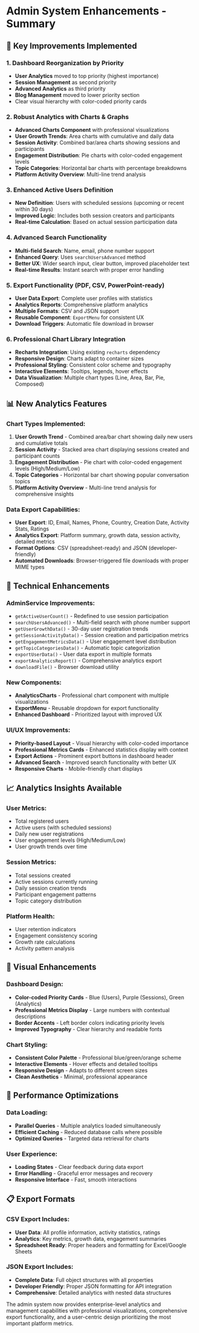 # Admin System Enhancements - Summary

## 🎯 **Key Improvements Implemented**

### **1. Dashboard Reorganization by Priority**
- **User Analytics** moved to top priority (highest importance)
- **Session Management** as second priority
- **Advanced Analytics** as third priority  
- **Blog Management** moved to lower priority section
- Clear visual hierarchy with color-coded priority cards

### **2. Robust Analytics with Charts & Graphs**
- **Advanced Charts Component** with professional visualizations
- **User Growth Trends**: Area charts with cumulative and daily data
- **Session Activity**: Combined bar/area charts showing sessions and participants
- **Engagement Distribution**: Pie charts with color-coded engagement levels
- **Topic Categories**: Horizontal bar charts with percentage breakdowns
- **Platform Activity Overview**: Multi-line trend analysis

### **3. Enhanced Active Users Definition**
- **New Definition**: Users with scheduled sessions (upcoming or recent within 30 days)
- **Improved Logic**: Includes both session creators and participants
- **Real-time Calculation**: Based on actual session participation data

### **4. Advanced Search Functionality**
- **Multi-field Search**: Name, email, phone number support
- **Enhanced Query**: Uses `searchUsersAdvanced` method
- **Better UX**: Wider search input, clear button, improved placeholder text
- **Real-time Results**: Instant search with proper error handling

### **5. Export Functionality (PDF, CSV, PowerPoint-ready)**
- **User Data Export**: Complete user profiles with statistics
- **Analytics Reports**: Comprehensive platform analytics
- **Multiple Formats**: CSV and JSON support
- **Reusable Component**: `ExportMenu` for consistent UX
- **Download Triggers**: Automatic file download in browser

### **6. Professional Chart Library Integration**
- **Recharts Integration**: Using existing `recharts` dependency
- **Responsive Design**: Charts adapt to container sizes
- **Professional Styling**: Consistent color scheme and typography
- **Interactive Elements**: Tooltips, legends, hover effects
- **Data Visualization**: Multiple chart types (Line, Area, Bar, Pie, Composed)

## 📊 **New Analytics Features**

### **Chart Types Implemented:**
1. **User Growth Trend** - Combined area/bar chart showing daily new users and cumulative totals
2. **Session Activity** - Stacked area chart displaying sessions created and participant counts
3. **Engagement Distribution** - Pie chart with color-coded engagement levels (High/Medium/Low)
4. **Topic Categories** - Horizontal bar chart showing popular conversation topics
5. **Platform Activity Overview** - Multi-line trend analysis for comprehensive insights

### **Data Export Capabilities:**
- **User Export**: ID, Email, Names, Phone, Country, Creation Date, Activity Stats, Ratings
- **Analytics Export**: Platform summary, growth data, session activity, detailed metrics
- **Format Options**: CSV (spreadsheet-ready) and JSON (developer-friendly)
- **Automated Downloads**: Browser-triggered file downloads with proper MIME types

## 🔧 **Technical Enhancements**

### **AdminService Improvements:**
- `getActiveUserCount()` - Redefined to use session participation
- `searchUsersAdvanced()` - Multi-field search with phone number support
- `getUserGrowthData()` - 30-day user registration trends
- `getSessionActivityData()` - Session creation and participation metrics
- `getEngagementMetricsData()` - User engagement level distribution
- `getTopicCategoriesData()` - Automatic topic categorization
- `exportUserData()` - User data export in multiple formats
- `exportAnalyticsReport()` - Comprehensive analytics export
- `downloadFile()` - Browser download utility

### **New Components:**
- **AnalyticsCharts** - Professional chart component with multiple visualizations
- **ExportMenu** - Reusable dropdown for export functionality
- **Enhanced Dashboard** - Prioritized layout with improved UX

### **UI/UX Improvements:**
- **Priority-based Layout** - Visual hierarchy with color-coded importance
- **Professional Metrics Cards** - Enhanced statistics display with context
- **Export Actions** - Prominent export buttons in dashboard header
- **Advanced Search** - Improved search functionality with better UX
- **Responsive Charts** - Mobile-friendly chart displays

## 📈 **Analytics Insights Available**

### **User Metrics:**
- Total registered users
- Active users (with scheduled sessions)
- Daily new user registrations
- User engagement levels (High/Medium/Low)
- User growth trends over time

### **Session Metrics:**
- Total sessions created
- Active sessions currently running
- Daily session creation trends
- Participant engagement patterns
- Topic category distribution

### **Platform Health:**
- User retention indicators
- Engagement consistency scoring
- Growth rate calculations
- Activity pattern analysis

## 🎨 **Visual Enhancements**

### **Dashboard Design:**
- **Color-coded Priority Cards** - Blue (Users), Purple (Sessions), Green (Analytics)
- **Professional Metrics Display** - Large numbers with contextual descriptions
- **Border Accents** - Left border colors indicating priority levels
- **Improved Typography** - Clear hierarchy and readable fonts

### **Chart Styling:**
- **Consistent Color Palette** - Professional blue/green/orange scheme
- **Interactive Elements** - Hover effects and detailed tooltips
- **Responsive Design** - Adapts to different screen sizes
- **Clean Aesthetics** - Minimal, professional appearance

## 🚀 **Performance Optimizations**

### **Data Loading:**
- **Parallel Queries** - Multiple analytics loaded simultaneously
- **Efficient Caching** - Reduced database calls where possible
- **Optimized Queries** - Targeted data retrieval for charts

### **User Experience:**
- **Loading States** - Clear feedback during data export
- **Error Handling** - Graceful error messages and recovery
- **Responsive Interface** - Fast, smooth interactions

## 📋 **Export Formats**

### **CSV Export Includes:**
- **User Data**: All profile information, activity statistics, ratings
- **Analytics**: Key metrics, growth data, engagement summaries
- **Spreadsheet Ready**: Proper headers and formatting for Excel/Google Sheets

### **JSON Export Includes:**
- **Complete Data**: Full object structures with all properties
- **Developer Friendly**: Proper JSON formatting for API integration
- **Comprehensive**: Detailed analytics with nested data structures

The admin system now provides enterprise-level analytics and management capabilities with professional visualizations, comprehensive export functionality, and a user-centric design prioritizing the most important platform metrics.